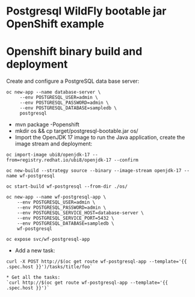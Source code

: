 # Postgresql WildFly bootable jar OpenShift example

Openshift binary build and deployment
=====================================

Create and configure a PostgreSQL data base server:

```
oc new-app --name database-server \
     --env POSTGRESQL_USER=admin \
     --env POSTGRESQL_PASSWORD=admin \
     --env POSTGRESQL_DATABASE=sampledb \
     postgresql
```

* mvn package -Popenshift
* mkdir os && cp target/postgresql-bootable.jar os/
* Import the OpenJDK 17 image to run the Java application, create the image stream and deployment:
```
oc import-image ubi8/openjdk-17 --from=registry.redhat.io/ubi8/openjdk-17 --confirm

oc new-build --strategy source --binary --image-stream openjdk-17 --name wf-postgresql

oc start-build wf-postgresql --from-dir ./os/

oc new-app --name wf-postgresql-app \
    --env POSTGRESQL_USER=admin \
    --env POSTGRESQL_PASSWORD=admin \
    --env POSTGRESQL_SERVICE_HOST=database-server \
    --env POSTGRESQL_SERVICE_PORT=5432 \
    --env POSTGRESQL_DATABASE=sampledb \
    wf-postgresql

oc expose svc/wf-postgresql-app
```
* Add a new task:
```
curl -X POST http://$(oc get route wf-postgresql-app --template='{{ .spec.host }}')/tasks/title/foo`

* Get all the tasks:
`curl http://$(oc get route wf-postgresql-app --template='{{ .spec.host }}')`
